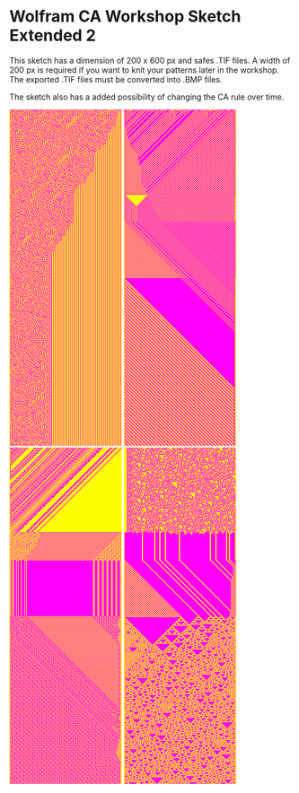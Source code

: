 # Wolfram CA Workshop Sketch Extended 2
This sketch has a dimension of 200 x 600 px and safes .TIF files. A width of 200 px is required if you want to knit your patterns later in the workshop. The exported .TIF files must be converted into .BMP files.

The sketch also has a added possibility of changing the CA rule over time.

![](../img/knit1.png) 
![](../img/knit2.png) 
![](../img/knit3.png) 
![](../img/knit4.png) 